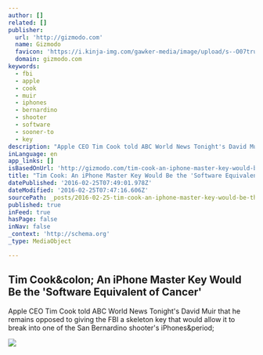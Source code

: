 ```yaml
---
author: []
related: []
publisher:
  url: 'http://gizmodo.com'
  name: Gizmodo
  favicon: 'https://i.kinja-img.com/gawker-media/image/upload/s--O07tru6M--/c_fill,fl_progressive,g_center,h_80,q_80,w_80/fdj3buryz5nuzyf2k620.png'
  domain: gizmodo.com
keywords:
  - fbi
  - apple
  - cook
  - muir
  - iphones
  - bernardino
  - shooter
  - software
  - sooner-to
  - key
description: "Apple CEO Tim Cook told ABC World News Tonight's David Muir that he remains opposed to giving the FBI a skeleton key that would allow it to break into one of the San Bernardino shooter's iPhones."
inLanguage: en
app_links: []
isBasedOnUrl: 'http://gizmodo.com/tim-cook-an-iphone-master-key-would-be-the-software-eq-1761129697'
title: "Tim Cook: An iPhone Master Key Would Be the 'Software Equivalent of Cancer'"
datePublished: '2016-02-25T07:49:01.978Z'
dateModified: '2016-02-25T07:47:16.606Z'
sourcePath: _posts/2016-02-25-tim-cook-an-iphone-master-key-would-be-the-software-equiva.md
published: true
inFeed: true
hasPage: false
inNav: false
_context: 'http://schema.org'
_type: MediaObject

---
```

<article style=""><h1>Tim Cook&amp;colon; An iPhone Master Key Would Be the 'Software Equivalent of Cancer'</h1><p>Apple CEO Tim Cook told ABC World News Tonight's David Muir that he remains opposed to giving the FBI a skeleton key that would allow it to break into one of the San Bernardino shooter's iPhones&amp;period;</p><img src="http://i.kinja-img.com/gawker-media/image/upload/s--o-i-tiL1--/aa9zyk1llldtiddwjmgm.png" /></article>